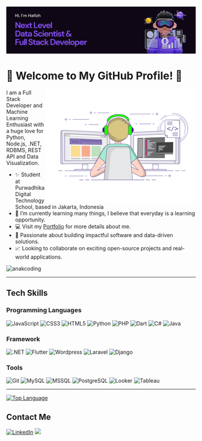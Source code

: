   ![Kiran1689 Banner Image](./banner-profile.png)

# 👋 Welcome to My GitHub Profile! 👋

<div>
  <img align="right" width="400" src="https://raw.githubusercontent.com/devSouvik/devSouvik/master/gif3.gif">
</div>

<p align="left">I am a Full Stack Developer and Machine Learning Enthusiast with a huge love for Python, Node.js, .NET, RDBMS, REST API and Data Visualization. </p>

- ✨ Student at Purwadhika Digital Technology School, based in Jakarta, Indonesia
- 🌱 I’m currently learning many things, I believe that everyday is a learning opportunity.
- 💻 Visit my [Portfolio](https://mhb.godev.co.id/) for more details about me.
- 🚀 Passionate about building impactful software and data-driven solutions.
- 📈 Looking to collaborate on exciting open-source projects and real-world applications.

<!--Profile Count Badge-->
<p align="left">
  <img src="https://komarev.com/ghpvc/?username=anakcoding&label=Profile%20views&color=770677&style=for-the-badge&logo=star" alt="anakcoding" style="padding-right:20px;" />
</p>

---

## Tech Skills

### Programming Languages

![JavaScript](https://img.shields.io/badge/JavaScript-F7DF1E?style=for-the-badge&logo=javascript&logoColor=black)
![CSS3](https://img.shields.io/badge/css3-%231572B6.svg?style=for-the-badge&logo=css3&logoColor=white)
![HTML5](https://img.shields.io/badge/html5-%23E34F26.svg?style=for-the-badge&logo=html5&logoColor=white)
![Python](https://img.shields.io/badge/Python-14354C?style=for-the-badge&logo=python&logoColor=white)
![PHP](https://img.shields.io/badge/php-7B7FB5?style=for-the-badge&logo=php&logoColor=white)
![Dart](https://img.shields.io/badge/DART-2FB8F6?style=for-the-badge&logo=dart&logoColor=white)
![C#](https://img.shields.io/badge/C%23-C--Sharp-purple?style=for-the-badge&logo=csharp&logoColor=white)
![Java](https://img.shields.io/badge/Java-ED8B00?style=for-the-badge&logo=java&logoColor=white)

### Framework
![.NET](https://img.shields.io/badge/.net-5632D5?style=for-the-badge&logo=.net&logoColor=white)
![Flutter](https://img.shields.io/badge/flutter-2FB8F6?style=for-the-badge&logo=flutter&logoColor=white)
![Wordpress](https://img.shields.io/badge/wordpress-3858e9?style=for-the-badge&logo=wordpress&logoColor=white)
![Laravel](https://img.shields.io/badge/laravel-F9322C?style=for-the-badge&logo=laravel&logoColor=white)
![Django](https://img.shields.io/badge/django-0C4B33?style=for-the-badge&logo=django&logoColor=white)

### Tools

![Git](https://img.shields.io/badge/git-%23F05033.svg?style=for-the-badge&logo=git&logoColor=white)
![MySQL](https://img.shields.io/badge/mysql-%2300f.svg?style=for-the-badge&logo=mysql&logoColor=white)
![MSSQL](https://img.shields.io/badge/Microsft_SQL_Server-eb4034.svg?style=for-the-badge&logo=mssql&logoColor=white)
![PostgreSQL](https://img.shields.io/badge/postgresql-396C94.svg?style=for-the-badge&logo=postgresql&logoColor=white)
![Looker](https://img.shields.io/badge/looker_studio-1a73e8.svg?style=for-the-badge&logo=looker&logoColor=white)
![Tableau](https://img.shields.io/badge/tableau-032d60.svg?style=for-the-badge&logo=tableau&logoColor=white)

<!-- ## Github Stats
[![Akmal's GitHub stats](https://github-readme-stats.vercel.app/api?username=akmalmzkki&show_icons=true&theme=radical&count_private=true)](https://github.com/anuraghazra/github-readme-stats) -->
---
[![Top Language](https://github-readme-stats.vercel.app/api/top-langs/?username=anakcoding&layout=compact&theme=radical&hide=css)](https://github.com/anuraghazra/github-readme-stats)


## Contact Me

<a href="https://www.linkedin.com/in/mhafizhbayhaqi/" target="_blank"><img src="https://img.shields.io/badge/LinkedIn-0077B5?style=for-the-badge&logo=linkedin&logoColor=white" alt="LinkedIn"></a>
<a href="mailto:mhb.hafizh.bayhaqi@gmail.com"><img src="https://img.shields.io/badge/Gmail-D14836?style=for-the-badge&logo=gmail&logoColor=white"/></a>
